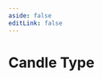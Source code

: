 ```yaml
---
aside: false
editLink: false
---
```


# Candle Type

<script setup>
import Chart from '../../components/sample/Chart.vue'
import { js, html, css } from '../../components/sample/candle-type/index.js'
</script>
<Chart :js="js" :html="html" :css="css"/>

<!--@include: @/components/sample/candle-type/index.md-->
